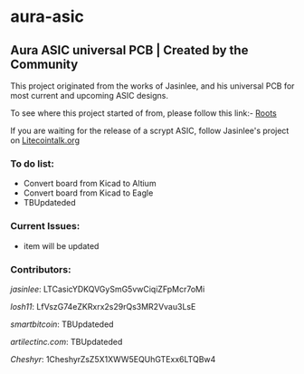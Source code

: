 aura-asic
=========

## **Aura ASIC universal PCB | Created by the Community**

This project originated from the works of Jasinlee, and his universal PCB for most current and upcoming ASIC designs.

To see where this project started of from, please follow this link:- [Roots](https://litecointalk.org/index.php?topic=12567.0)

If you are waiting for the release of a scrypt ASIC, follow Jasinlee's project on [Litecointalk.org](https://litecointalk.org/index.php?topic=2702.0)

### To do list:
  - Convert board from Kicad to Altium
  - Convert board from Kicad to Eagle
  - TBUpdateded


### Current Issues:
  - item will be updated

### Contributors:

_jasinlee_:
LTCasicYDKQVGySmG5vwCiqiZFpMcr7oMi

_losh11_:
LfVszG74eZKRxrx2s29rQs3MR2Vvau3LsE

_smartbitcoin_: TBUpdateded

_artilectinc.com_: TBUpdateded

_Cheshyr_:
1CheshyrZsZ5X1XWW5EQUhGTExx6LTQBw4
